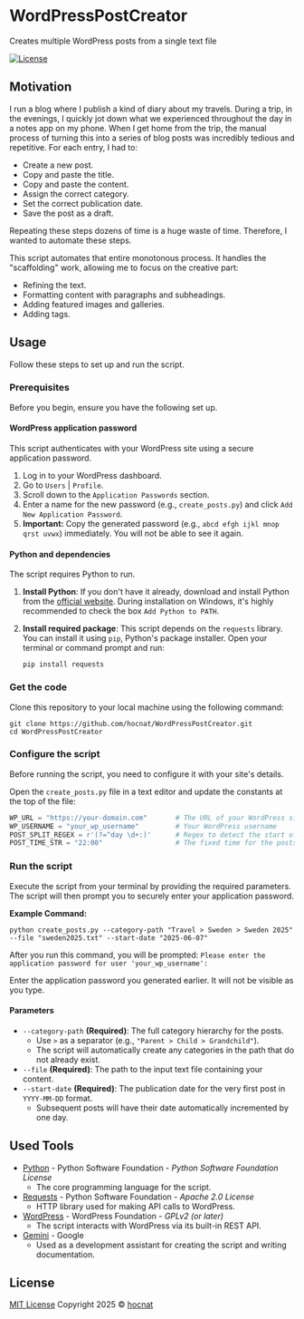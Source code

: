 # WordPressPostCreator

Creates multiple WordPress posts from a single text file

[![License](https://img.shields.io/github/license/hocnat/WordPressPostCreator)](https://github.com/hocnat/WordPressPostCreator/blob/main/LICENSE)

## Motivation

I run a blog where I publish a kind of diary about my travels. During a trip, in the evenings, I quickly jot down what we experienced throughout the day in a notes app on my phone. When I get home from the trip, the manual process of turning this into a series of blog posts was incredibly tedious and repetitive. For each entry, I had to:

* Create a new post.
* Copy and paste the title.
* Copy and paste the content.
* Assign the correct category.
* Set the correct publication date.
* Save the post as a draft.

Repeating these steps dozens of time is a huge waste of time. Therefore, I wanted to automate these steps.

This script automates that entire monotonous process. It handles the "scaffolding" work, allowing me to focus on the creative part:

* Refining the text.
* Formatting content with paragraphs and subheadings.
* Adding featured images and galleries.
* Adding tags.

## Usage

Follow these steps to set up and run the script.

### Prerequisites

Before you begin, ensure you have the following set up.

#### WordPress application password

This script authenticates with your WordPress site using a secure application password.

1.  Log in to your WordPress dashboard.
2.  Go to `Users` | `Profile`.
3.  Scroll down to the `Application Passwords` section.
4.  Enter a name for the new password (e.g., `create_posts.py`) and click `Add New Application Password`.
5.  **Important:** Copy the generated password (e.g., `abcd efgh ijkl mnop qrst uvwx`) immediately. You will not be able to see it again.

#### Python and dependencies

The script requires Python to run.

1. **Install Python**: If you don't have it already, download and install Python from the [official website](https://www.python.org/downloads/). During installation on Windows, it's highly recommended to check the box `Add Python to PATH`.

2. **Install required package**: This script depends on the `requests` library. You can install it using `pip`, Python's package installer. Open your terminal or command prompt and run:
   ```shell
   pip install requests
   ```

### Get the code

Clone this repository to your local machine using the following command:

```shell
git clone https://github.com/hocnat/WordPressPostCreator.git
cd WordPressPostCreator
```

### Configure the script

Before running the script, you need to configure it with your site's details.

Open the `create_posts.py` file in a text editor and update the constants at the top of the file:

```python
WP_URL = "https://your-domain.com"       # The URL of your WordPress site
WP_USERNAME = "your_wp_username"         # Your WordPress username
POST_SPLIT_REGEX = r'(?=^day \d+:)'      # Regex to detect the start of a new post
POST_TIME_STR = "22:00"                  # The fixed time for the posts
```

### Run the script

Execute the script from your terminal by providing the required parameters. The script will then prompt you to securely enter your application password.

**Example Command:**

```shell
python create_posts.py --category-path "Travel > Sweden > Sweden 2025" --file "sweden2025.txt" --start-date "2025-06-07"
```

After you run this command, you will be prompted:
`Please enter the application password for user 'your_wp_username':`

Enter the application password you generated earlier. It will not be visible as you type.

#### Parameters

*   `--category-path` **(Required)**: The full category hierarchy for the posts.
    *   Use `>` as a separator (e.g., `"Parent > Child > Grandchild"`).
    *   The script will automatically create any categories in the path that do not already exist.
*   `--file` **(Required)**: The path to the input text file containing your content.
*   `--start-date` **(Required)**: The publication date for the very first post in `YYYY-MM-DD` format.
    *   Subsequent posts will have their date automatically incremented by one day.

## Used Tools

* [Python](https://www.python.org/) - Python Software Foundation - *Python Software Foundation License*
  * The core programming language for the script.
* [Requests](https://requests.readthedocs.io/en/latest/) - Python Software Foundation - *Apache 2.0 License*
  * HTTP library used for making API calls to WordPress.
* [WordPress](https://wordpress.org/) - WordPress Foundation - *GPLv2 (or later)*
  * The script interacts with WordPress via its built-in REST API.
* [Gemini](https://gemini.google.com) - Google
  * Used as a development assistant for creating the script and writing documentation.

## License

[MIT License](https://github.com/hocnat/WordPressPostCreator/blob/main/LICENSE) Copyright 2025 © [hocnat](https://github.com/hocnat)
